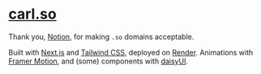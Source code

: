# [carl.so](https://carl.so/)
Thank you, [Notion](https://www.notion.so/), for making `.so` domains acceptable.

Built with [Next.js](https://nextjs.org/) and [Tailwind CSS](https://tailwindcss.com/), deployed on [Render](https://render.com/). Animations with [Framer Motion](https://www.framer.com/motion/), and (some) components with [daisyUI](https://daisyui.com/).
